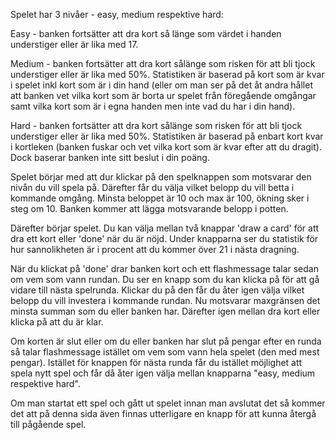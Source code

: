 Spelet har 3 nivåer - easy, medium respektive hard:

Easy - banken fortsätter att dra kort så länge som värdet i handen understiger eller är lika med 17.  

Medium - banken fortsätter att dra kort sålänge som risken för att bli tjock understiger eller är lika med 50%. 
Statistiken är baserad på kort som är kvar i spelet inkl kort som är i din hand (eller om man ser på det åt andra hållet att banken vet vilka kort som är borta ur spelet från föregående omgångar samt vilka kort som är i egna handen men inte vad du har i din hand).

Hard - banken fortsätter att dra kort sålänge som risken för att bli tjock understiger eller är lika med 50%. Statistiken är baserad på enbart kort kvar i kortleken (banken fuskar och vet vilka kort som är kvar efter att du dragit). Dock baserar banken inte sitt beslut i din poäng.

Spelet börjar med att dur klickar på den spelknappen som motsvarar den nivån du vill spela på.
Därefter får du välja vilket belopp du vill betta i kommande omgång. Minsta beloppet är 10 och max är 100, ökning sker i steg om 10. Banken kommer att lägga motsvarande belopp i potten.

Därefter börjar spelet. Du kan välja mellan två knappar 'draw a card' för att dra ett kort eller 'done' när du är nöjd. Under knapparna ser du statistik för hur sannolikheten är i procent att du kommer över 21 i nästa dragning. 

När du klickat på 'done' drar banken kort och ett flashmessage talar sedan om vem som vann rundan. Du ser en knapp som du kan klicka på för att gå vidare till nästa spelrunda. Klickar du på den får du åter igen välja vilket belopp du vill investera i kommande rundan. Nu motsvarar maxgränsen det minsta summan som du eller banken har. Därefter igen mellan dra kort eller klicka på att du är klar.  

 Om korten är slut eller om du eller banken har slut på pengar efter en runda så talar flashmessage istället om vem som vann hela spelet (den med mest pengar). Istället för knappen för nästa runda får du istället möjlighet att spela nytt spel och får då åter igen välja mellan knapparna "easy, medium respektive hard".

Om man startat ett spel och gått ut spelet innan man avslutat det så kommer det att på denna sida även finnas utterligare en knapp för att kunna återgå till pågående spel.
